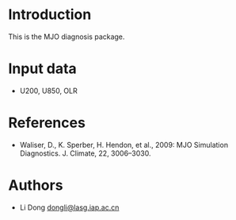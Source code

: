 Introduction
============

This is the MJO diagnosis package.

Input data
==========

- U200, U850, OLR

References
==========

- Waliser, D., K. Sperber, H. Hendon, et al., 2009: MJO Simulation Diagnostics. J. Climate, 22, 3006–3030.

Authors
=======

- Li Dong <dongli@lasg.iap.ac.cn>
